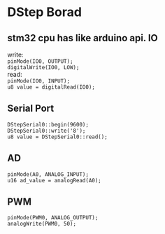 DStep Borad 
====

stm32 cpu has like arduino api.
IO
----
<p>
write:
<br>
<code>pinMode(IO0, OUTPUT);</code><br>
<code>digitalWrite(IO0, LOW);</code><br>
read:<br>
<code>pinMode(IO0, INPUT);</code><br>
<code>u8 value = digitalRead(IO0);</code><br>
</p>

Serial Port
-----------
<p>
<code>DStepSerial0::begin(9600);</code><br>
<code>DStepSerial0::write('8');</code><br>
<code>u8 value = DStepSerial0::read();</code><br>
</p>

AD
----
<p>
<code>pinMode(A0, ANALOG_INPUT);</code><br>
<code>u16 ad_value = analogRead(A0);</code><br>
</p>

PWM
----
<p>
<code>pinMode(PWM0, ANALOG_OUTPUT);</code><br>
<code>analogWrite(PWM0, 50);</code><br>
</p>
<br>
